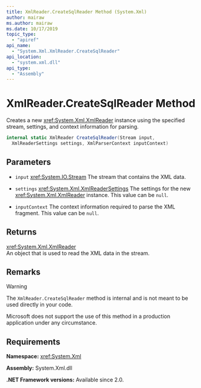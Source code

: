 ```yaml
---
title: XmlReader.CreateSqlReader Method (System.Xml)
author: mairaw
ms.author: mairaw
ms.date: 10/17/2019
topic_type:
  - "apiref"
api_name:
  - "System.Xml.XmlReader.CreateSqlReader"
api_location:
  - "system.xml.dll"
api_type:
  - "Assembly"
---
```

# XmlReader.CreateSqlReader Method

Creates a new <xref:System.Xml.XmlReader> instance using the specified stream, settings, and context information for parsing.

```csharp
internal static XmlReader CreateSqlReader(Stream input, 
  XmlReaderSettings settings, XmlParserContext inputContext)
```

## Parameters

- `input` <xref:System.IO.Stream>
  The stream that contains the XML data.

- `settings` <xref:System.Xml.XmlReaderSettings>
  The settings for the new <xref:System.Xml.XmlReader> instance. This value can be `null`.

- `inputContext` 
  The context information required to parse the XML fragment. This value can be `null`.

## Returns

<xref:System.Xml.XmlReader>  
An object that is used to read the XML data in the stream.

## Remarks

> [!WARNING]
> The `XmlReader.CreateSqlReader` method is internal and is not meant to be used directly in your code.
>
> Microsoft does not support the use of this method in a production application under any circumstance.

## Requirements

**Namespace:** <xref:System.Xml>

**Assembly:** System.Xml.dll

**.NET Framework versions:** Available since 2.0.
